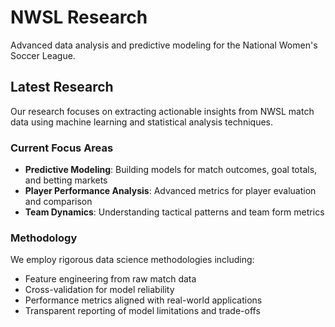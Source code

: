 # NWSL Research

Advanced data analysis and predictive modeling for the National Women's Soccer League.

## Latest Research

Our research focuses on extracting actionable insights from NWSL match data using machine learning and statistical analysis techniques.

### Current Focus Areas

- **Predictive Modeling**: Building models for match outcomes, goal totals, and betting markets
- **Player Performance Analysis**: Advanced metrics for player evaluation and comparison
- **Team Dynamics**: Understanding tactical patterns and team form metrics

### Methodology

We employ rigorous data science methodologies including:

- Feature engineering from raw match data
- Cross-validation for model reliability
- Performance metrics aligned with real-world applications
- Transparent reporting of model limitations and trade-offs